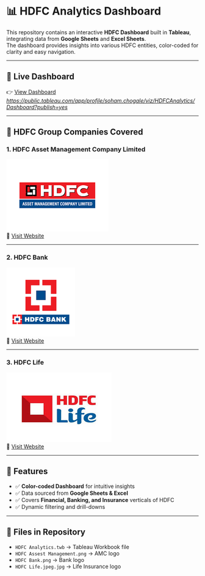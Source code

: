 # 📊 HDFC Analytics Dashboard  

This repository contains an interactive **HDFC Dashboard** built in **Tableau**, integrating data from **Google Sheets** and **Excel Sheets**.  
The dashboard provides insights into various HDFC entities, color-coded for clarity and easy navigation.  

---

## 🔗 Live Dashboard  
👉 [View Dashboard](#) *https://public.tableau.com/app/profile/soham.chogale/viz/HDFCAnalytics/Dashboard?publish=yes*  

---

## 🏦 HDFC Group Companies Covered  

### 1. HDFC Asset Management Company Limited  
![HDFC AMC Logo](./HDFC%20Assest%20Management.png)  
🔗 [Visit Website](https://www.hdfcfund.com/)  

---

### 2. HDFC Bank  
![HDFC Bank Logo](./HDFC%20Bank.png)  
🔗 [Visit Website](https://www.hdfcbank.com/)  

---

### 3. HDFC Life  
![HDFC Life Logo](./HDFC%20Life.jpeg.jpg)  
🔗 [Visit Website](https://www.hdfclife.com/)  

---

## 🎨 Features  

- ✅ **Color-coded Dashboard** for intuitive insights  
- ✅ Data sourced from **Google Sheets & Excel**  
- ✅ Covers **Financial, Banking, and Insurance** verticals of HDFC  
- ✅ Dynamic filtering and drill-downs  

---

## 📂 Files in Repository  

- `HDFC Analytics.twb` → Tableau Workbook file  
- `HDFC Assest Management.png` → AMC logo  
- `HDFC Bank.png` → Bank logo  
- `HDFC Life.jpeg.jpg` → Life Insurance logo  

